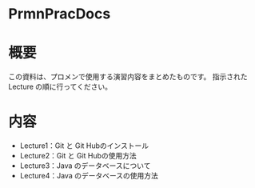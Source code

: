 # PrmnPracDocs

# 概要
この資料は、プロメンで使用する演習内容をまとめたものです。
指示された Lecture の順に行ってください。

# 内容
- Lecture1：Git と Git Hubのインストール
- Lecture2：Git と Git Hubの使用方法
- Lecture3：Java のデータベースについて
- Lecture4：Java のデータベースの使用方法